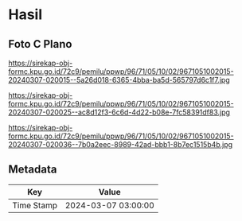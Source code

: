 # Hasil

## Foto C Plano

https://sirekap-obj-formc.kpu.go.id/72c9/pemilu/ppwp/96/71/05/10/02/9671051002015-20240307-020015--5a26d018-6365-4bba-ba5d-565797d6c1f7.jpg

https://sirekap-obj-formc.kpu.go.id/72c9/pemilu/ppwp/96/71/05/10/02/9671051002015-20240307-020025--ac8d12f3-6c6d-4d22-b08e-7fc58391df83.jpg

https://sirekap-obj-formc.kpu.go.id/72c9/pemilu/ppwp/96/71/05/10/02/9671051002015-20240307-020036--7b0a2eec-8989-42ad-bbb1-8b7ec1515b4b.jpg


## Metadata

| Key        | Value               |
| ---------- | ------------------- |
| Time Stamp | 2024-03-07 03:00:00 |



